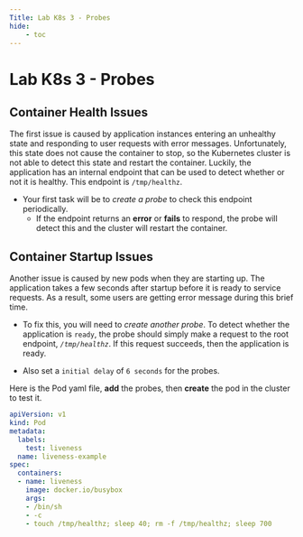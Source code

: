 ```yaml
---
Title: Lab K8s 3 - Probes
hide:
    - toc
---
```


# Lab K8s 3 - Probes

## Container Health Issues

The first issue is caused by application instances entering an unhealthy state and responding to user requests with error messages. Unfortunately, this state does not cause the container to stop, so the Kubernetes cluster is not able to detect this state and restart the container. Luckily, the application has an internal endpoint that can be used to detect whether or not it is healthy. This endpoint is `/tmp/healthz`.

- Your first task will be to *create a probe* to check this endpoint periodically.
  - If the endpoint returns an **error** or **fails** to respond, the probe will detect this and the cluster will restart the container.

## Container Startup Issues

Another issue is caused by new pods when they are starting up. The application takes a few seconds after startup before it is ready to service requests. As a result, some users are getting error message during this brief time.

 - To fix this, you will need to *create another probe*. To detect whether the application is `ready`, the probe should simply make a request to the root endpoint, *`/tmp/healthz`*. If this request succeeds, then the application is ready.

- Also set a `initial delay` of `6 seconds` for the probes.

Here is the Pod yaml file,  **add** the probes, then **create** the pod in the cluster to test it.

```yaml
apiVersion: v1
kind: Pod
metadata:
  labels:
    test: liveness
  name: liveness-example
spec:
  containers:
  - name: liveness
    image: docker.io/busybox
    args:
    - /bin/sh
    - -c
    - touch /tmp/healthz; sleep 40; rm -f /tmp/healthz; sleep 700
```
